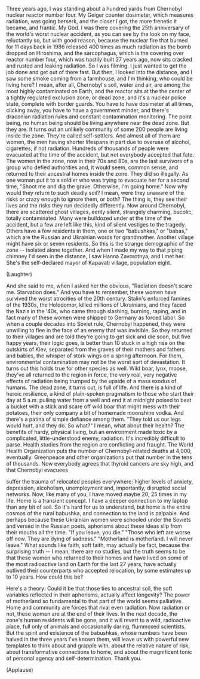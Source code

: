 
Three years ago, I was standing about a hundred yards
from Chernobyl nuclear reactor number four.
My Geiger counter dosimeter, which measures radiation,
was going berserk,
and the closer I got, the more frenetic it became,
and frantic. My God.
I was there covering the 25th anniversary
of the world&#39;s worst nuclear accident,
as you can see by the look on my face,
reluctantly so, but with good reason,
because the nuclear fire that burned for 11 days
back in 1986 released 400 times as much radiation
as the bomb dropped on Hiroshima,
and the sarcophagus, which is the covering
over reactor number four,
which was hastily built 27 years ago,
now sits cracked and rusted
and leaking radiation.
So I was filming.
I just wanted to get the job done
and get out of there fast.
But then, I looked into the distance,
and I saw some smoke coming from a farmhouse,
and I&#39;m thinking, who could be living here?
I mean, after all, Chernobyl&#39;s soil, water and air,
are among the most highly contaminated on Earth,
and the reactor sits at the the center of
a tightly regulated exclusion zone, or dead zone,
and it&#39;s a nuclear police state, complete with border guards.
You have to have dosimeter at all times, clicking away,
you have to have a government minder,
and there&#39;s draconian radiation rules
and constant contamination monitoring.
The point being, no human being
should be living anywhere near the dead zone.
But they are.
It turns out an unlikely community
of some 200 people are living inside the zone.
They&#39;re called self-settlers.
And almost all of them are women,
the men having shorter lifespans
in part due to overuse of alcohol, cigarettes,
if not radiation.
Hundreds of thousands of people were evacuated
at the time of the accident,
but not everybody accepted that fate.
The women in the zone, now in their 70s and 80s,
are the last survivors of a group who defied authorities
and, it would seem, common sense,
and returned to their ancestral homes inside the zone.
They did so illegally.
As one woman put it to a soldier
who was trying to evacuate her for a second time,
&quot;Shoot me and dig the grave.
Otherwise, I&#39;m going home.&quot;
Now why would they return to such deadly soil?
I mean, were they unaware of the risks
or crazy enough to ignore them, or both?
The thing is, they see their lives
and the risks they run decidedly differently.
Now around Chernobyl, there are scattered ghost villages,
eerily silent, strangely charming, bucolic,
totally contaminated.
Many were bulldozed under at the time of the accident,
but a few are left like this,
kind of silent vestiges to the tragedy.
Others have a few residents in them,
one or two &quot;babushkas,&quot; or &quot;babas,&quot;
which are the Russian and Ukrainian words for grandmother.
Another village might have six or seven residents.
So this is the strange demographic of the zone --
isolated alone together.
And when I made my way to that piping chimney
I&#39;d seen in the distance,
I saw Hanna Zavorotnya, and I met her.
She&#39;s the self-declared mayor of Kapavati village,
population eight.

(Laughter)

And she said to me, when I asked her the obvious,
&quot;Radiation doesn&#39;t scare me. Starvation does.&quot;
And you have to remember, these women have
survived the worst atrocities of the 20th century.
Stalin&#39;s enforced famines of the 1930s, the Holodomor,
killed millions of Ukrainians,
and they faced the Nazis in the &#39;40s,
who came through slashing, burning, raping,
and in fact many of these women
were shipped to Germany as forced labor.
So when a couple decades into Soviet rule,
Chernobyl happened,
they were unwilling to flee in the face of an enemy
that was invisible.
So they returned to their villages
and are told they&#39;re going to get sick and die soon,
but five happy years, their logic goes,
is better than 10 stuck in a high rise
on the outskirts of Kiev,
separated from the graves of their mothers
and fathers and babies,
the whisper of stork wings on a spring afternoon.
For them, environmental contamination
may not be the worst sort of devastation.
It turns out this holds true
for other species as well.
Wild boar, lynx, moose, they&#39;ve all returned
to the region in force,
the very real, very negative effects of radiation
being trumped by the upside of a mass exodus
of humans.
The dead zone, it turns out, is full of life.
And there is a kind of heroic resilience,
a kind of plain-spoken pragmatism to those
who start their day at 5 a.m.
pulling water from a well
and end it at midnight
poised to beat a bucket with a stick
and scare off wild boar that might mess with their potatoes,
their only company a bit of homemade moonshine vodka.
And there&#39;s a patina of simple defiance among them.
&quot;They told us our legs would hurt, and they do. So what?&quot;
I mean, what about their health?
The benefits of hardy, physical living,
but an environment made toxic
by a complicated, little-understood enemy, radiation.
It&#39;s incredibly difficult to parse.
Health studies from the region
are conflicting and fraught.
The World Health Organization
puts the number of Chernobyl-related deaths
at 4,000, eventually.
Greenpeace and other organizations
put that number in the tens of thousands.
Now everybody agrees that thyroid cancers
are sky high, and that Chernobyl evacuees

suffer the trauma of relocated peoples everywhere:
higher levels of anxiety, depression, alcoholism,
unemployment and, importantly,
disrupted social networks.
Now, like many of you,
I have moved maybe 20, 25 times in my life.
Home is a transient concept.
I have a deeper connection to my laptop
than any bit of soil.
So it&#39;s hard for us to understand, but home
is the entire cosmos of the rural babushka,
and connection to the land is palpable.
And perhaps because these Ukrainian women
were schooled under the Soviets
and versed in the Russian poets,
aphorisms about these ideas
slip from their mouths all the time.
&quot;If you leave, you die.&quot;
&quot;Those who left are worse off now.
They are dying of sadness.&quot;
&quot;Motherland is motherland. I will never leave.&quot;
What sounds like faith, soft faith,
may actually be fact,
because the surprising truth --
I mean, there are no studies, but the truth seems to be
that these women who returned to their homes
and have lived on some of the most radioactive land
on Earth for the last 27 years,
have actually outlived their counterparts
who accepted relocation,
by some estimates up to 10 years.
How could this be?

Here&#39;s a theory: Could it be
that those ties to ancestral soil,
the soft variables reflected in their aphorisms,
actually affect longevity?
The power of motherland
so fundamental to that part of the world
seems palliative.
Home and community are forces
that rival even radiation.
Now radiation or not,
these women are at the end of their lives.
In the next decade, the zone&#39;s human residents will be gone,
and it will revert to a wild, radioactive place,
full only of animals and occasionally
daring, flummoxed scientists.
But the spirit and existence of the babushkas,
whose numbers have been halved
in the three years I&#39;ve known them,
will leave us with powerful new templates
to think about and grapple with,
about the relative nature of risk,
about transformative connections to home,
and about the magnificent tonic
of personal agency and self-determination.
Thank you.

(Applause)

